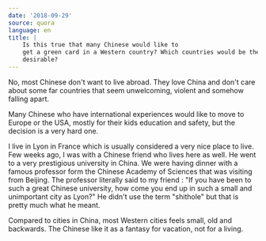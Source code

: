 ```yaml
---
date: '2018-09-29'
source: quora
language: en
title: |
    Is this true that many Chinese would like to
    get a green card in a Western country? Which countries would be the most
    desirable?
---
```


No, most Chinese don\'t want to live abroad. They love China and don\'t
care about some far countries that seem unwelcoming, violent and somehow
falling apart.

Many Chinese who have international experiences would like to move to
Europe or the USA, mostly for their kids education and safety, but the
decision is a very hard one.

I live in Lyon in France which is usually considered a very nice place
to live. Few weeks ago, I was with a Chinese friend who lives here as
well. He went to a very prestigious university in China. We were having
dinner with a famous professor form the Chinese Academy of Sciences that
was visiting from Beijing. The professor literally said to my friend :
"If you have been to such a great Chinese university, how come you end
up in such a small and unimportant city as Lyon?" He didn\'t use the
term "shithole" but that is pretty much what he meant.

Compared to cities in China, most Western cities feels small, old and
backwards. The Chinese like it as a fantasy for vacation, not for a
living.
